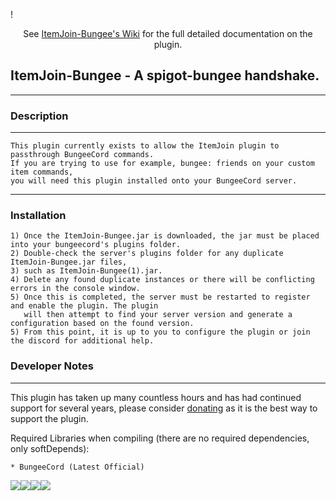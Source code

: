 !<p align="center">
 See <a href="https://github.com/RockinChaos/ItemJoin-Bungee/wiki">ItemJoin-Bungee's Wiki</a> for the full detailed documentation on the plugin.<br>
</p>

## ItemJoin-Bungee - A spigot-bungee handshake.
-----

### Description
-----
```
This plugin currently exists to allow the ItemJoin plugin to passthrough BungeeCord commands.
If you are trying to use for example, bungee: friends on your custom item commands, 
you will need this plugin installed onto your BungeeCord server.
```
-----
### Installation
```
1) Once the ItemJoin-Bungee.jar is downloaded, the jar must be placed into your bungeecord's plugins folder.
2) Double-check the server's plugins folder for any duplicate ItemJoin-Bungee.jar files, 
3) such as ItemJoin-Bungee(1).jar.
4) Delete any found duplicate instances or there will be conflicting errors in the console window.
5) Once this is completed, the server must be restarted to register and enable the plugin. The plugin
   will then attempt to find your server version and generate a configuration based on the found version.
5) From this point, it is up to you to configure the plugin or join the discord for additional help.
```

### Developer Notes
-----
This plugin has taken up many countless hours and has had continued support for several years, please consider [donating](https://www.paypal.me/RockinChaos) as it is the best way to support the plugin.

Required Libraries when compiling (there are no required dependencies, only softDepends):
```
* BungeeCord (Latest Official)
```

![](https://i.imgur.com/vFllc29.png)![](https://i.imgur.com/vFllc29.png)[<img src="https://i.imgur.com/WR5dVKN.png">](https://discord.gg/D5FnJ7C)[<img src="https://i.imgur.com/LJsmwSd.png">](http://ci.craftationgaming.com/)
